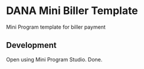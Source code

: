 # DANA Mini Biller Template

Mini Program template for biller payment

## Development

Open using Mini Program Studio. Done.